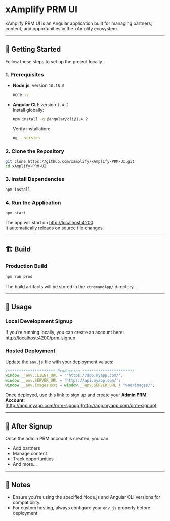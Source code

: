 # xAmplify PRM UI

xAmplify PRM UI is an Angular application built for managing partners, content, and opportunities in the xAmplify ecosystem.

---

## 🚀 Getting Started

Follow these steps to set up the project locally.

### 1. Prerequisites

- **Node.js**: version `10.18.0`  
  ```bash
  node -v
  ```
- **Angular CLI**: version `1.4.2`  
  Install globally:
  ```bash
  npm install -g @angular/cli@1.4.2
  ```
  Verify installation:
  ```bash
  ng --version
  ```

### 2. Clone the Repository

```bash
git clone https://github.com/xamplify/xAmplify-PRM-UI.git
cd xAmplify-PRM-UI
```

### 3. Install Dependencies

```bash
npm install
```

### 4. Run the Application

```bash
npm start
```

The app will start on [http://localhost:4200](http://localhost:4200).  
It automatically reloads on source file changes.

---

## 🏗️ Build

### Production Build

```bash
npm run prod
```

The build artifacts will be stored in the `xtremandApp/` directory.

---

## 📝 Usage

### Local Development Signup

If you’re running locally, you can create an account here:  
[http://localhost:4200/prm-signup](http://localhost:4200/prm-signup)

### Hosted Deployment

Update the `env.js` file with your deployment values:

```javascript
/********************* Production **********************/
window.__env.CLIENT_URL = '"https://app.myapp.com/';
window.__env.SERVER_URL = 'https://api.myapp.com/';
window.__env.imagesHost = window.__env.SERVER_URL + "vod/images/";
```

Once deployed, use this link to sign up and create your **Admin PRM Account**:  
[http://app.myapp.com/prm-signup](http://app.myapp.com/prm-signup)

---

## 👤 After Signup

Once the admin PRM account is created, you can:

- Add partners  
- Manage content  
- Track opportunities  
- And more…

---

## 📌 Notes

- Ensure you’re using the specified Node.js and Angular CLI versions for compatibility.  
- For custom hosting, always configure your `env.js` properly before deployment.
